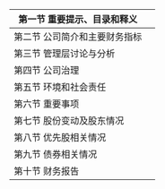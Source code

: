 | 第一节 重要提示、目录和释义  |  |
|-----------------|--|
| 第二节 公司简介和主要财务指标 |  |
| 第三节 管理层讨论与分析    |  |
| 第四节 公司治理        |  |
| 第五节 环境和社会责任     |  |
| 第六节 重要事项        |  |
| 第七节 股份变动及股东情况   |  |
| 第八节 优先股相关情况     |  |
| 第九节 债券相关情况      |  |
| 第十节 财务报告        |  |